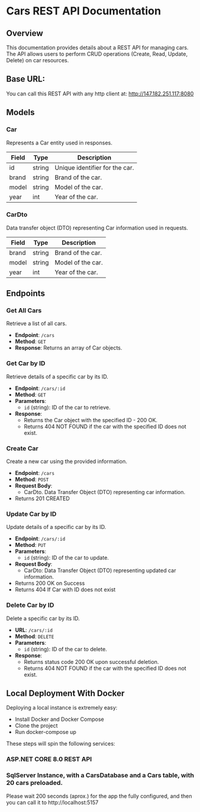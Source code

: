 # Cars REST API Documentation

## Overview

This documentation provides details about a REST API for managing cars. The API allows users to perform CRUD operations (Create, Read, Update, Delete) on car resources.

## Base URL:
You can call this REST API with any http client at: http://147.182.251.117:8080

## Models

### Car

Represents a Car entity used in responses.

| Field | Type   | Description        |
|-------|--------|--------------------|
| id    | string | Unique identifier for the car. |
| brand | string | Brand of the car.  |
| model | string | Model of the car.  |
| year  | int    | Year of the car.   |

### CarDto

Data transfer object (DTO) representing Car information used in requests.

| Field | Type   | Description        |
|-------|--------|--------------------|
| brand | string | Brand of the car.  |
| model | string | Model of the car.  |
| year  | int    | Year of the car.   |

## Endpoints

### Get All Cars

Retrieve a list of all cars.

- **Endpoint**: `/cars`
- **Method**: `GET`
- **Response**: Returns an array of Car objects.


### Get Car by ID

Retrieve details of a specific car by its ID.

- **Endpoint**: `/cars/:id`
- **Method**: `GET`
- **Parameters**: 
  - `id` (string): ID of the car to retrieve.
- **Response**: 
  - Returns the Car object with the specified ID - 200 OK.
  - Returns 404 NOT FOUND if the car with the specified ID does not exist.


### Create Car

Create a new car using the provided information.

- **Endpoint**: `/cars`
- **Method**: `POST`
- **Request Body**: 
	- CarDto. Data Transfer Object (DTO) representing car information.
- Returns 201 CREATED


### Update Car by ID

Update details of a specific car by its ID.

- **Endpoint**: `/cars/:id`
- **Method**: `PUT`
- **Parameters**: 
  - `id` (string): ID of the car to update.
- **Request Body**: 
  - CarDto: Data Transfer Object (DTO) representing updated car information.
- Returns 200 OK on Success
- Returns 404 If Car with ID does not exist


### Delete Car by ID

Delete a specific car by its ID.

- **URL**: `/cars/:id`
- **Method**: `DELETE`
- **Parameters**: 
  - `id` (string): ID of the car to delete.
- **Response**: 
  - Returns status code 200 OK upon successful deletion.
  - Returns 404 NOT FOUND if the car with the specified ID does not exist.


## Local Deployment With Docker
Deploying a local instance is extremely easy: 

- Install Docker and Docker Compose
- Clone the project
- Run docker-compose up

These steps will spin the following services:
### ASP.NET CORE 8.0 REST API
### SqlServer Instance, with a CarsDatabase and a Cars table, with 20 cars preloaded.

Please wait 200 seconds (aprox.) for the app the fully configured, and then you can call it to 
http://localhost:5157